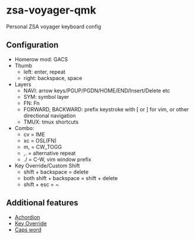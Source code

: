 # zsa-voyager-qmk

Personal ZSA voyager keyboard config

## Configuration
* Homerow mod: GACS
* Thumb
    * left: enter, repeat
    * right: backspace, space
* Layers
    * NAVI: arrow keys/PGUP/PGDN/HOME/END/Insert/Delete etc
    * SYM: symbol layer
    * FN: Fn
    * FORWARD, BACKWARD: prefix keystroke with [ or ] for vim, or other directional navigation
    * TMUX: tmux shortcuts
* Combo:
    * cv = IME
    * xc = OSL(FN)
    * m, = CW_TOGG
    * ,. = alternative repeat
    * ./ = C-W, vim window prefix
* Key Override/Custom Shift
    * shift + backspace = delete
    * both shift + backspace = shift + delete
    * shift + esc = ~

## Additional features
* [Achordion](https://getreuer.info/posts/keyboards/achordion/index.html)
* [Key Override](https://docs.qmk.fm/#/feature_key_overrides)
* [Caps word](https://docs.qmk.fm/features/caps_word)
